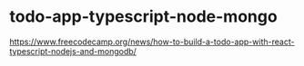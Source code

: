 # todo-app-typescript-node-mongo
https://www.freecodecamp.org/news/how-to-build-a-todo-app-with-react-typescript-nodejs-and-mongodb/
